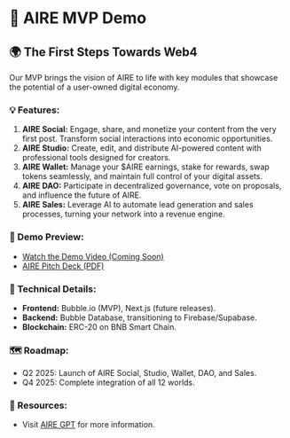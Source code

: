 # 🚀 AIRE MVP Demo

## 🌍 The First Steps Towards Web4
Our MVP brings the vision of AIRE to life with key modules that showcase the potential of a user-owned digital economy.

### 💡 Features:
1. **AIRE Social:** Engage, share, and monetize your content from the very first post. Transform social interactions into economic opportunities.
2. **AIRE Studio:** Create, edit, and distribute AI-powered content with professional tools designed for creators.
3. **AIRE Wallet:** Manage your $AIRE earnings, stake for rewards, swap tokens seamlessly, and maintain full control of your digital assets.
4. **AIRE DAO:** Participate in decentralized governance, vote on proposals, and influence the future of AIRE.
5. **AIRE Sales:** Leverage AI to automate lead generation and sales processes, turning your network into a revenue engine.

### 🎥 Demo Preview:
- [Watch the Demo Video (Coming Soon)]()
- [AIRE Pitch Deck (PDF)](https://drive.google.com/file/d/1Ej7oGLCH-r6AcIsIyhxy7Upt7hSPCOxU/view?usp=sharing)

### 📘 Technical Details:
- **Frontend:** Bubble.io (MVP), Next.js (future releases).
- **Backend:** Bubble Database, transitioning to Firebase/Supabase.
- **Blockchain:** ERC-20 on BNB Smart Chain.

### 🗺️ Roadmap:
- Q2 2025: Launch of AIRE Social, Studio, Wallet, DAO, and Sales.
- Q4 2025: Complete integration of all 12 worlds.

### 📂 Resources:
- Visit [AIRE GPT](http://www.airegpt.com) for more information.
